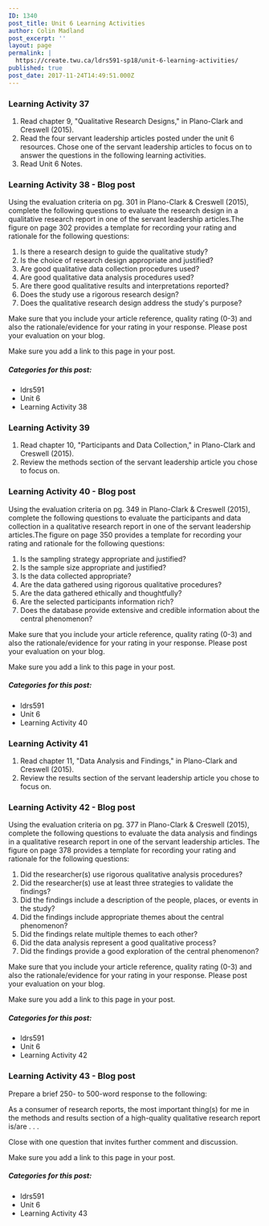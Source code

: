 ```yaml
---
ID: 1340
post_title: Unit 6 Learning Activities
author: Colin Madland
post_excerpt: ''
layout: page
permalink: |
  https://create.twu.ca/ldrs591-sp18/unit-6-learning-activities/
published: true
post_date: 2017-11-24T14:49:51.000Z
---
```


### Learning Activity 37

1. Read chapter 9, "Qualitative Research Designs," in Plano-Clark and Creswell \(2015\).
2. Read the four servant leadership articles posted under the unit 6 resources.  Chose one of the servant leadership articles to focus on to answer the questions in the following learning activities.
3. Read Unit 6 Notes.

### Learning Activity 38 - Blog post

Using the evaluation criteria on pg. 301 in Plano-Clark & Creswell \(2015\), complete the following questions to evaluate the research design in a qualitative research report in one of the servant leadership articles.The figure on page 302 provides a template for recording your rating and rationale for the following questions:

1. Is there a research design to guide the qualitative study?
2. Is the choice of research design appropriate and justified?
3. Are good qualitative data collection procedures used?
4. Are good qualitative data analysis procedures used?
5. Are there good qualitative results and interpretations reported?
6. Does the study use a rigorous research design?
7. Does the qualitative research design address the study's purpose?

Make sure that you include your article reference, quality rating \(0-3\) and also the rationale/evidence for your rating in your response.  Please post your evaluation on your blog. 

Make sure you add a link to this page in your post.

##### Categories for this post:

* ldrs591
* Unit 6
* Learning Activity 38

### Learning Activity 39

1. Read chapter 10, "Participants and Data Collection," in Plano-Clark and Creswell \(2015\).
2. Review the methods section of the servant leadership article you chose to focus on.

### Learning Activity 40 - Blog post

Using the evaluation criteria on pg. 349 in Plano-Clark & Creswell \(2015\), complete the following questions to evaluate the participants and data collection in a qualitative research report in one of the servant leadership articles.The figure on page 350 provides a template for recording your rating and rationale for the following questions:

1. Is the sampling strategy appropriate and justified?
2. Is the sample size appropriate and justified?
3. Is the data collected appropriate?
4. Are the data gathered using rigorous qualitative procedures?
5. Are the data gathered ethically and thoughtfully?
6. Are the selected participants information rich?
7. Does the database provide extensive and credible information about the central phenomenon?

Make sure that you include your article reference, quality rating \(0-3\) and also the rationale/evidence for your rating in your response. Please post your evaluation on your blog. 

Make sure you add a link to this page in your post.

##### Categories for this post:

* ldrs591
* Unit 6
* Learning Activity 40

### Learning Activity 41

1. Read chapter 11, "Data Analysis and Findings," in Plano-Clark and Creswell \(2015\).
2. Review the results section of the servant leadership article you chose to focus on.

### Learning Activity 42 - Blog post

Using the evaluation criteria on pg. 377 in Plano-Clark & Creswell \(2015\), complete the following questions to evaluate the data analysis and findings in a qualitative research report in one of the servant leadership articles. The figure on page 378 provides a template for recording your rating and rationale for the following questions:

1. Did the researcher\(s\) use rigorous qualitative analysis procedures?
2. Did the researcher\(s\) use at least three strategies to validate the findings?
3. Did the findings include a description of the people, places, or events in the study?
4. Did the findings include appropriate themes about the central phenomenon?
5. Did the findings relate multiple themes to each other?
6. Did the data analysis represent a good qualitative process?
7. Did the findings provide a good exploration of the central phenomenon?

Make sure that you include your article reference, quality rating \(0-3\) and also the rationale/evidence for your rating in your response.  Please post your evaluation on your blog. 

Make sure you add a link to this page in your post.

##### Categories for this post:

* ldrs591
* Unit 6
* Learning Activity 42

### Learning Activity 43 - Blog post

Prepare a brief 250- to 500-word response to the following:

As a consumer of research reports, the most important thing\(s\) for me in the methods and results section of a high-quality qualitative research report is/are . . .

Close with one question that invites further comment and discussion. 

Make sure you add a link to this page in your post.

##### Categories for this post:

* ldrs591
* Unit 6
* Learning Activity 43



